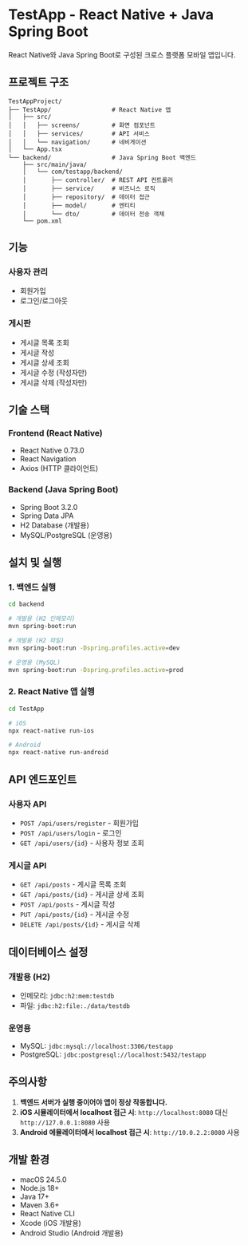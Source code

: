 # TestApp - React Native + Java Spring Boot

React Native와 Java Spring Boot로 구성된 크로스 플랫폼 모바일 앱입니다.

## 프로젝트 구조

```
TestAppProject/
├── TestApp/                 # React Native 앱
│   ├── src/
│   │   ├── screens/         # 화면 컴포넌트
│   │   ├── services/        # API 서비스
│   │   └── navigation/      # 네비게이션
│   └── App.tsx
└── backend/                 # Java Spring Boot 백엔드
    ├── src/main/java/
    │   └── com/testapp/backend/
    │       ├── controller/  # REST API 컨트롤러
    │       ├── service/     # 비즈니스 로직
    │       ├── repository/  # 데이터 접근
    │       ├── model/       # 엔티티
    │       └── dto/         # 데이터 전송 객체
    └── pom.xml
```

## 기능

### 사용자 관리

- 회원가입
- 로그인/로그아웃

### 게시판

- 게시글 목록 조회
- 게시글 작성
- 게시글 상세 조회
- 게시글 수정 (작성자만)
- 게시글 삭제 (작성자만)

## 기술 스택

### Frontend (React Native)

- React Native 0.73.0
- React Navigation
- Axios (HTTP 클라이언트)

### Backend (Java Spring Boot)

- Spring Boot 3.2.0
- Spring Data JPA
- H2 Database (개발용)
- MySQL/PostgreSQL (운영용)

## 설치 및 실행

### 1. 백엔드 실행

```bash
cd backend

# 개발용 (H2 인메모리)
mvn spring-boot:run

# 개발용 (H2 파일)
mvn spring-boot:run -Dspring.profiles.active=dev

# 운영용 (MySQL)
mvn spring-boot:run -Dspring.profiles.active=prod
```

### 2. React Native 앱 실행

```bash
cd TestApp

# iOS
npx react-native run-ios

# Android
npx react-native run-android
```

## API 엔드포인트

### 사용자 API

- `POST /api/users/register` - 회원가입
- `POST /api/users/login` - 로그인
- `GET /api/users/{id}` - 사용자 정보 조회

### 게시글 API

- `GET /api/posts` - 게시글 목록 조회
- `GET /api/posts/{id}` - 게시글 상세 조회
- `POST /api/posts` - 게시글 작성
- `PUT /api/posts/{id}` - 게시글 수정
- `DELETE /api/posts/{id}` - 게시글 삭제

## 데이터베이스 설정

### 개발용 (H2)

- 인메모리: `jdbc:h2:mem:testdb`
- 파일: `jdbc:h2:file:./data/testdb`

### 운영용

- MySQL: `jdbc:mysql://localhost:3306/testapp`
- PostgreSQL: `jdbc:postgresql://localhost:5432/testapp`

## 주의사항

1. **백엔드 서버가 실행 중이어야 앱이 정상 작동합니다.**
2. **iOS 시뮬레이터에서 localhost 접근 시**: `http://localhost:8080` 대신 `http://127.0.0.1:8080` 사용
3. **Android 에뮬레이터에서 localhost 접근 시**: `http://10.0.2.2:8080` 사용

## 개발 환경

- macOS 24.5.0
- Node.js 18+
- Java 17+
- Maven 3.6+
- React Native CLI
- Xcode (iOS 개발용)
- Android Studio (Android 개발용)
